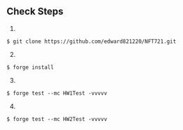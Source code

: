 ## Check Steps

1.

```shell
$ git clone https://github.com/edward821220/NFT721.git
```

2.

```shell
$ forge install
```

3.

```shell
$ forge test --mc HW1Test -vvvvv
```

4.

```shell
$ forge test --mc HW2Test -vvvvv
```
